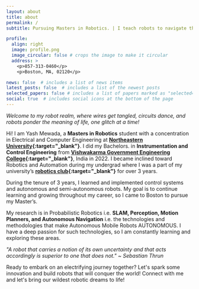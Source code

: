 ```yaml
---
layout: about
title: about
permalink: /
subtitle: Pursuing Masters in Robotics. | I teach robots to navigate the world.

profile:
  align: right
  image: profile.png
  image_circular: false # crops the image to make it circular
  address: >
    <p>857-313-0460</p>
    <p>Boston, MA, 02120</p>

news: false  # includes a list of news items
latest_posts: false  # includes a list of the newest posts
selected_papers: false # includes a list of papers marked as "selected={true}"
social: true  # includes social icons at the bottom of the page
---
```


*Welcome to my robot realm, where wires get tangled, circuits dance, and robots ponder the meaning of life, one glitch at a time!*

Hi! I am Yash Mewada, a **Masters in Robotics** student with a concentration in Electrical and Computer Engineering at **[Northeastern University](https://graduate.northeastern.edu/program/master-of-science-in-robotics-17772/){:target="\_blank"}**. I did my Bachelors. in **Instrumentation and Control Engineering** from **[Vishwakarma Government Engineering College](https://vgecg.ac.in/){:target="\_blank"}**, India in 2022. I became inclined toward Robotics and Automation during my undergrad where I was a part of my university’s **[robotics club](https://www.gturoboticsclub.in/){:target="\_blank"}** for over 3 years.


During the tenure of 3 years, I learned and implemented control systems and autonomous and semi-autonomous robots. My goal is to continue learning and growing throughout my career, so I came to Boston to pursue my Master’s.


My research is in Probabilistic Robotics i.e. **SLAM, Perception, Motion Planners, and Autonomous Navigation** i.e. the technologies and methodologies that make Autonomous Mobile Robots AUTONOMOUS.
I have a deep passion for such technologies, so I am constantly learning and exploring these areas.


*"A robot that carries a notion of its own uncertainty and that acts accordingly is superior to one that does not." ~ Sebastian Thrun*


Ready to embark on an electrifying journey together? Let's spark some innovation and build robots that will conquer the world! Connect with me and let's bring our wildest robotic dreams to life!
